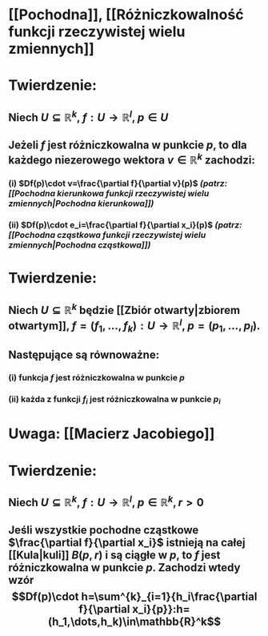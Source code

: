 # [[Pochodna]], [[Różniczkowalność funkcji rzeczywistej wielu zmiennych]]
# **Twierdzenie:**
## Niech $U\subseteq \mathbb{R}^k$, $f:U\to\mathbb{R}^l$, $p\in U$
## Jeżeli $f$ jest różniczkowalna w punkcie $p$, to dla każdego niezerowego wektora $v\in\mathbb{R}^k$ zachodzi: 
### (i) $Df(p)\cdot v=\frac{\partial f}{\partial v}(p)$ *(patrz: [[Pochodna kierunkowa funkcji rzeczywistej wielu zmiennych|Pochodna kierunkowa]])*
### (ii) $Df(p)\cdot e_i=\frac{\partial f}{\partial x_i}(p)$ *(patrz: [[Pochodna cząstkowa funkcji rzeczywistej wielu zmiennych|Pochodna cząstkowa]])*
# **Twierdzenie:**
## Niech $U\subseteq\mathbb{R}^k$ będzie [[Zbiór otwarty|zbiorem otwartym]], $f=(f_1,\dots,f_k):U\to\mathbb{R}^l$, $p=(p_1,\dots,p_l)$. 
## Następujące są równoważne:
### (i) funkcja $f$ jest różniczkowalna w punkcie $p$
### (ii) każda z funkcji $f_i$ jest różniczkowalna w punkcie $p_i$

# **Uwaga: [[Macierz Jacobiego]]**
# **Twierdzenie:**
## Niech $U\subseteq\mathbb{R}^k$, $f:U\to\mathbb{R}^l$, $p\in\mathbb{R}^k,r>0$
## Jeśli wszystkie pochodne cząstkowe $\frac{\partial f}{\partial x_i}$ istnieją na całej [[Kula|kuli]] $B(p,r)$ i są ciągłe w $p$, to $f$ jest różniczkowalna w punkcie $p$. Zachodzi wtedy wzór $$Df(p)\cdot h=\sum^{k}_{i=1}{h_i\frac{\partial f}{\partial x_i}{p}}:h=(h_1,\dots,h_k)\in\mathbb{R}^k$$